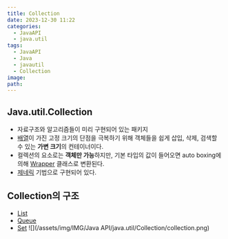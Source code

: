 ```yaml
---
title: Collection
date: 2023-12-30 11:22
categories:
  - JavaAPI
  - java.util
tags:
  - JavaAPI
  - Java
  - javautil
  - Collection
image: 
path:
---
```


## Java.util.Collection
+ 자료구조와 알고리즘들이 미리 구현되어 있는 패키지
+ [배열](https://sonjh919.github.io/posts/배열)이 가진 고정 크기의 단점을 극복하기 위해 객체들을 쉽게 삽입, 삭제, 검색할 수 있는 **가변 크기**의 컨테이너이다.
+ 컬렉션의 요소로는 **객체만 가능**하지만, 기본 타입의 값이 들어오면 auto boxing에 의해 [Wrapper](https://sonjh919.github.io/posts/Wrapper) 클래스로 변환된다.
+ [제네릭](https://sonjh919.github.io/posts/제네릭) 기법으로 구현되어 있다.

## Collection의 구조
+ [List](https://sonjh919.github.io/posts/List)
+ [Queue](https://sonjh919.github.io/posts/Queue)
+ [Set](https://sonjh919.github.io/posts/Set)
![](/assets/img/IMG/Java API/java.util/Collection/collection.png)
